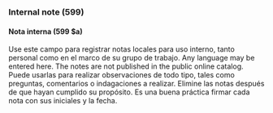 ### Internal note (599)

#### Nota interna (599 $a)
Use este campo para registrar notas locales para uso interno, tanto personal como en el marco de su grupo de trabajo. Any language may be entered here. The notes are not published in the public online catalog. Puede usarlas para realizar observaciones de todo tipo, tales como preguntas, comentarios o indagaciones a realizar. Elimine las notas después de que hayan cumplido su propósito. Es una buena práctica firmar cada nota con sus iniciales y la fecha.
